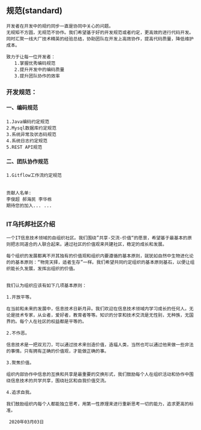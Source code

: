 ## 规范(standard)

    开发者在开发中的规约同步一直是协同中关心的问题。
    无规矩不方圆，无规范不协作。我们希望基于好的开发规范或者约定，更高效的进行代码开发。
    同时汇聚一线大厂技术精英的经验总结，协助团队在开发上高效协作，提高代码质量，降低维护成本。

    致力于让每一位开发者：
       1.掌握优秀编码规范
       2.提升开发中的编码质量
       3.提升团队协作的效率
 
 
### 开发规范：

#### 一、编码规范
    1.Java编码约定规范
    2.Mysql数据库约定规范
    3.系统异常及状态码规范
    4.系统日志约定规范
    5.REST API规范


#### 二、团队协作规范
    1.Gitflow工作流约定规范

##

    贡献人名单:
    李俊超 郝海民 李华栋
    期待您的加入... ...

##


### IT乌托邦社区介绍
    一个IT信息技术领域的自组织社区。我们围绕”共享-交流-价值“的愿景，希望基于最基本的原则把志同道合的人联合起来。通过社区的价值观来共建社区，稳定的成长和发展。

    每个组织的发展都离不开其独有的价值观和组织内要遵循的基本原则，就犹如自然中生物进化论的的基本原则：“物竞天择，适者生存”一样。我们希望共同约定组织的基本原则基石，以便让组织能长久发展，发挥出组织的价值。


    我们认为组织应该有如下几项基本原则：

    1.开放平等。

    在当前和未来的发展中，信息技术日新月异。我们欢迎在信息技术领域内学习成长的任何人。无论是技术专家，从业者，爱好者，教育者等等。知识的分享和技术交流是无性别，无种族，无国界的。每个人在社区的权益都是平等的。

    2.不作恶。

    信息技术是一把双刃刀，可以通过技术来创造价值，造福人类，当然也可以通过他来做一些非法的事情。只有拥有正确的价值观，才能做正确的事。

    3.聚焦价值。

    组织内部协作中信息的互换和共享是最重要的交换形式，我们鼓励每个人在组织活动和协作中围绕信息技术的共学共享，围绕社区和自我价值交流。

    4.追求自我。

    我们鼓励组织内每个人都能独立思考，用第一性原理来进行重新思考一切的能力，追求更高的标准。
    
     2020年03月03日
